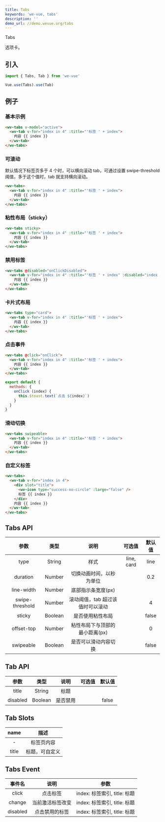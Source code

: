 ```yaml
---
title: Tabs
keywords: 'we-vue, tabs'
description: ''
demo_url: //demo.wevue.org/tabs
---
```


Tabs

选项卡。

## 引入

```js
import { Tabs, Tab } from 'we-vue'

Vue.use(Tabs).use(Tab)
```

## 例子

### 基本示例

```html
<wv-tabs v-model="active">
  <wv-tab v-for="index in 4" :title="'标签 ' + index">
    内容 {{ index }}
  </wv-tab>
</wv-tabs>
```

### 可滚动

默认情况下标签页多于 4 个时，可以横向滚动 tab，可通过设置 swipe-threshold 阈值，多于这个值时，tab 就支持横向滚动。

```html
<wv-tabs>
  <wv-tab v-for="index in 4" :title="'标签 ' + index">
    内容 {{ index }}
  </wv-tab>
</wv-tabs>
```

### 粘性布局（sticky）

```html
<wv-tabs sticky>
  <wv-tab v-for="index in 4" :title="'标签 ' + index">
    内容 {{ index }}
  </wv-tab>
</wv-tabs>
```

### 禁用标签

```html
<wv-tabs @disabled="onClickDisabled">
  <wv-tab v-for="index in 4" :title="'标签 ' + index" :disabled="index === 2">
    内容 {{ index }}
  </wv-tab>
</wv-tabs>
```

### 卡片式布局

```html
<wv-tabs type="card">
  <wv-tab v-for="index in 4" :title="'标签 ' + index">
    内容 {{ index }}
  </wv-tab>
</wv-tabs>
```

### 点击事件

```html
<wv-tabs @click="onClick">
  <wv-tab v-for="index in 4" :title="'标签 ' + index">
    内容 {{ index }}
  </wv-tab>
</wv-tabs>
```

```js
export default {
  methods: {
    onClick (index) {
      this.$toast.text(`点击 ${index}`)
    }
  }
}
```

### 滑动切换

```html
<wv-tabs swipeable>
  <wv-tab v-for="index in 4" :title="'标签 ' + index">
    内容 {{ index }}
  </wv-tab>
</wv-tabs>
```

### 自定义标签

```html
<wv-tabs>
  <wv-tab v-for="index in 4">
    <div slot="title">
      <wv-icon type="success-no-circle" :large="false" /> 
      标签 {{ index }}
    </div>
    内容 {{ index }}
  </wv-tab>
</wv-tabs>
```


## Tabs API

|   参数   |   类型    |   说明   | 可选值  |  默认值  |
| :----: | :-----: | :----: | :--: | :---: |
| type  | String  |  样式   |  line, card    |   line    |
| duration  | Number  |  切换动画时间，以秒为单位   |     |   0.2    |
| line-width  | Number  |  底部指示条宽度(px)   |     |    |
| swipe-threshold  | Number  |  滚动阈值，tab 超过该值时可以滚动   |     |  4  |
| sticky  | Boolean  | 是否使用粘性布局   |     |  false  |
| offset-top  | Number  | 粘性布局下与顶部的最小距离(px)   |     |  0  |
| swipeable  | Boolean  | 是否可以滑动内容切换 |     |  false |


## Tab API

|   参数   |   类型    |   说明   | 可选值  |  默认值  |
| :----: | :-----: | :----: | :--: | :---: |
| title  | String  |  标题   |    |      |
| disabled  | Boolean  |  是否禁用  |    |   false   |

## Tab Slots

|   name   |   描述    |
| :----: | :-----: |
| -  | 标签页内容  |
| title  | 标题，可自定义  |

## Tabs Event

|   事件名   |   说明    | 参数 |
| :----: | :-----: | :----: |
| click  | 点击标签  | index: 标签索引, title: 标题 |
| change  | 当前激活标签改变  | index: 标签索引, title: 标题 |
| disabled  | 点击禁用的标签  | index: 标签索引, title: 标题 |
